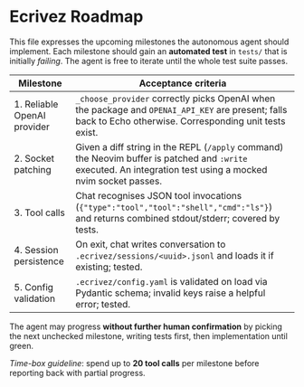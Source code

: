 # Ecrivez Roadmap

This file expresses the upcoming milestones the autonomous agent should
implement. Each milestone should gain an **automated test** in `tests/` that is
initially _failing_. The agent is free to iterate until the whole test suite
passes.

| Milestone | Acceptance criteria |
|-----------|---------------------|
| 1. Reliable OpenAI provider | `_choose_provider` correctly picks OpenAI when the package and `OPENAI_API_KEY` are present; falls back to Echo otherwise.  Corresponding unit tests exist. |
| 2. Socket patching | Given a diff string in the REPL (`/apply` command) the Neovim buffer is patched and `:write` executed. An integration test using a mocked nvim socket passes. |
| 3. Tool calls | Chat recognises JSON tool invocations (`{"type":"tool","tool":"shell","cmd":"ls"}`) and returns combined stdout/stderr; covered by tests. |
| 4. Session persistence | On exit, chat writes conversation to `.ecrivez/sessions/<uuid>.jsonl` and loads it if existing; tested. |
| 5. Config validation | `.ecrivez/config.yaml` is validated on load via Pydantic schema; invalid keys raise a helpful error; tested. |

The agent may progress **without further human confirmation** by picking the
next unchecked milestone, writing tests first, then implementation until green.

_Time-box guideline_: spend up to **20 tool calls** per milestone before
reporting back with partial progress.
